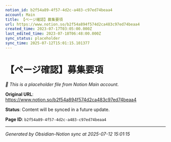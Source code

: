 ```yaml
---
notion_id: b2f54a89-4f57-4d2c-a483-c97ed74beaa4
account: Main
title: 【ページ確認】募集要項
url: https://www.notion.so/b2f54a894f574d2ca483c97ed74beaa4
created_time: 2023-07-17T03:05:00.000Z
last_edited_time: 2023-07-18T06:48:00.000Z
sync_status: placeholder
sync_time: 2025-07-12T15:01:15.101377
---
```


# 【ページ確認】募集要項

*🔄 This is a placeholder file from Notion Main account.*

**Original URL**: https://www.notion.so/b2f54a894f574d2ca483c97ed74beaa4

**Status**: Content will be synced in a future update.

**Page ID**: `b2f54a89-4f57-4d2c-a483-c97ed74beaa4`

---

*Generated by Obsidian-Notion sync at 2025-07-12 15:01:15*
